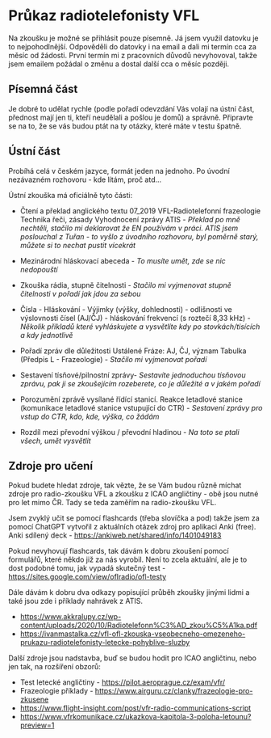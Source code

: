 # Průkaz radiotelefonisty VFL

Na zkoušku je možné se přihlásit pouze písemně. Já jsem využil datovku je to nejpohodlnější. Odpověděli do datovky i na email a dali mi termín cca za měsíc od žádosti. První termín mi z pracovních důvodů nevyhovoval, takže jsem emailem požádal o změnu a dostal další cca o měsíc později.

## Písemná část

Je dobré to udělat rychle (podle pořadí odevzdání Vás volají na ústní část, přednost mají jen ti, kteří neudělali a pošlou je domů) a správně. Připravte se na to, že se vás budou ptát na ty otázky, které máte v testu špatně.

## Ústní část

Probíhá celá v českém jazyce, formát jeden na jednoho. Po úvodní nezávazném rozhovoru - kde lítám, proč atd...

Ústní zkouška má oficiálně tyto části:

* Čtení a překlad anglického textu 07_2019 VFL-Radiotelefonní frazeologie Technika řeči, zásady Vyhodnocení zprávy ATIS - *Překlad po mně nechtěli, stačilo mi deklarovat že EN používám v práci.* *ATIS jsem poslouchal z Tuřan - to vyšlo z úvodního rozhovoru, byl poměrně starý, můžete si to nechat pustit vícekrát* 

* Mezinárodní hláskovací abeceda - *To musíte umět, zde se nic nedopouští*

* Zkouška rádia, stupně čitelnosti  - *Stačilo mi vyjmenovat stupně čitelnosti v pořadí jak jdou za sebou*

* Čísla - Hláskování - Výjimky (výšky, dohlednosti) - odlišnosti ve výslovnosti čísel (AJ/ČJ) - hláskování frekvencí (s roztečí 8,33 kHz) - *Několik příkladů které vyhláskujete a vysvětlíte kdy po stovkách/tisících a kdy jednotlivě* 

* Pořadí zpráv dle důležitosti Ustálené Fráze: AJ, ČJ, význam Tabulka (Předpis L - Frazeologie) - *Stačilo mi vyjmenovat pořadí* 

* Sestavení tísňové/pilnostní zprávy- *Sestavíte jednoduchou tísňovou zprávu, pak ji se zkoušejícím rozeberete, co je důležité a v jakém pořadí*

* Porozumění zprávě vysílané řídící stanicí. Reakce letadlové stanice (komunikace letadlové stanice vstupující do CTR) - *Sestavení zprávy pro vstup do CTR, kdo, kde, výška, co žádám*  

* Rozdíl mezi převodní výškou / převodní hladinou - *Na toto se ptali všech, umět vysvětlit*

  

## Zdroje pro učení

Pokud budete hledat zdroje, tak vězte, že se Vám budou různě míchat zdroje pro radio-zkoušku VFL a zkoušku z ICAO angličtiny - obě jsou nutné pro let mimo ČR. Tady se teda zaměřím na radio-zkoušku VFL.  

Jsem zvyklý učit se pomocí flashcards (třeba slovíčka a pod) takže jsem za pomocí ChatGPT vytvořil z aktuálních otázek zdroj pro aplikaci Anki (free). Anki sdílený deck - https://ankiweb.net/shared/info/1401049183

Pokud nevyhovují flashcards, tak dávám k dobru zkoušení pomocí formulářů, které někdo již za nás vyrobil. Není to zcela aktuální, ale je to dost podobné tomu, jak vypadá skutečný test - https://sites.google.com/view/oflradio/ofl-testy

Dále dávám k dobru dva odkazy popisující průběh zkoušky jinými lidmi a také jsou zde i příklady nahrávek z ATIS.

* https://www.akkralupy.cz/wp-content/uploads/2020/10/Radiotelefonn%C3%AD_zkou%C5%A1ka.pdf
* https://ivanmastalka.cz/vfl-ofl-zkouska-vseobecneho-omezeneho-prukazu-radiotelefonisty-letecke-pohyblive-sluzby

Další zdroje jsou nadstavba, buď se budou hodit pro ICAO angličtinu, nebo jen tak, na rozšíření obzorů:

* Test letecké angličtiny - https://pilot.aeroprague.cz/exam/vfr/
* Frazeologie příklady - https://www.airguru.cz/clanky/frazeologie-pro-zkusene
* https://www.flight-insight.com/post/vfr-radio-communications-script
* https://www.vfrkomunikace.cz/ukazkova-kapitola-3-poloha-letounu?preview=1